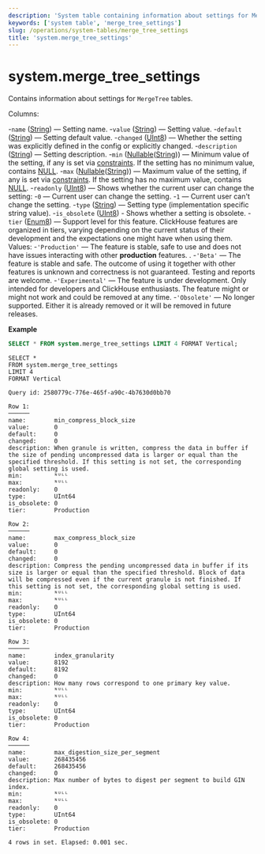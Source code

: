 ```yaml
---
description: 'System table containing information about settings for MergeTree tables.'
keywords: ['system table', 'merge_tree_settings']
slug: /operations/system-tables/merge_tree_settings
title: 'system.merge_tree_settings'
---
```


# system.merge_tree_settings

Contains information about settings for `MergeTree` tables.

Columns:

-`name` ([String](../../sql-reference/data-types/string.md)) — Setting name.
-`value` ([String](../../sql-reference/data-types/string.md)) — Setting value.
-`default` ([String](../../sql-reference/data-types/string.md)) — Setting default value.
-`changed` ([UInt8](/sql-reference/data-types/int-uint#integer-ranges)) — Whether the setting was explicitly defined in the config or explicitly changed.
-`description` ([String](../../sql-reference/data-types/string.md)) — Setting description.
-`min` ([Nullable](../../sql-reference/data-types/nullable.md)([String](../../sql-reference/data-types/string.md))) — Minimum value of the setting, if any is set via [constraints](/operations/settings/constraints-on-settings). If the setting has no minimum value, contains [NULL](/operations/settings/formats#input_format_null_as_default).
-`max` ([Nullable](../../sql-reference/data-types/nullable.md)([String](../../sql-reference/data-types/string.md))) — Maximum value of the setting, if any is set via [constraints](/operations/settings/constraints-on-settings). If the setting has no maximum value, contains [NULL](/operations/settings/formats#input_format_null_as_default).
-`readonly` ([UInt8](/sql-reference/data-types/int-uint#integer-ranges)) — Shows whether the current user can change the setting:
-`0` — Current user can change the setting.
-`1` — Current user can't change the setting.
-`type` ([String](../../sql-reference/data-types/string.md)) — Setting type (implementation specific string value).
-`is_obsolete` ([UInt8](/sql-reference/data-types/int-uint#integer-ranges)) - Shows whether a setting is obsolete.
-`tier` ([Enum8](../../sql-reference/data-types/enum.md)) — Support level for this feature. ClickHouse features are organized in tiers, varying depending on the current status of their development and the expectations one might have when using them. Values:
-`'Production'` — The feature is stable, safe to use and does not have issues interacting with other **production** features. .
-`'Beta'` — The feature is stable and safe. The outcome of using it together with other features is unknown and correctness is not guaranteed. Testing and reports are welcome.
-`'Experimental'` — The feature is under development. Only intended for developers and ClickHouse enthusiasts. The feature might or might not work and could be removed at any time.
-`'Obsolete'` — No longer supported. Either it is already removed or it will be removed in future releases.

**Example**

```sql
SELECT * FROM system.merge_tree_settings LIMIT 4 FORMAT Vertical;
```

```response
SELECT *
FROM system.merge_tree_settings
LIMIT 4
FORMAT Vertical

Query id: 2580779c-776e-465f-a90c-4b7630d0bb70

Row 1:
──────
name:        min_compress_block_size
value:       0
default:     0
changed:     0
description: When granule is written, compress the data in buffer if the size of pending uncompressed data is larger or equal than the specified threshold. If this setting is not set, the corresponding global setting is used.
min:         ᴺᵁᴸᴸ
max:         ᴺᵁᴸᴸ
readonly:    0
type:        UInt64
is_obsolete: 0
tier:        Production

Row 2:
──────
name:        max_compress_block_size
value:       0
default:     0
changed:     0
description: Compress the pending uncompressed data in buffer if its size is larger or equal than the specified threshold. Block of data will be compressed even if the current granule is not finished. If this setting is not set, the corresponding global setting is used.
min:         ᴺᵁᴸᴸ
max:         ᴺᵁᴸᴸ
readonly:    0
type:        UInt64
is_obsolete: 0
tier:        Production

Row 3:
──────
name:        index_granularity
value:       8192
default:     8192
changed:     0
description: How many rows correspond to one primary key value.
min:         ᴺᵁᴸᴸ
max:         ᴺᵁᴸᴸ
readonly:    0
type:        UInt64
is_obsolete: 0
tier:        Production

Row 4:
──────
name:        max_digestion_size_per_segment
value:       268435456
default:     268435456
changed:     0
description: Max number of bytes to digest per segment to build GIN index.
min:         ᴺᵁᴸᴸ
max:         ᴺᵁᴸᴸ
readonly:    0
type:        UInt64
is_obsolete: 0
tier:        Production

4 rows in set. Elapsed: 0.001 sec. 
```
